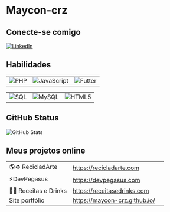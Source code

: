# Maycon-crz

## Conecte-se comigo
[![LinkedIn](https://img.shields.io/badge/LinkedIn-000?style=for-the-badge&logo=linkedin&logoColor=0E76A8)](https://www.linkedin.com/in/mayconnascioliveira/)

## Habilidades
| | | |
|---|---|---|
| ![PHP](https://img.shields.io/badge/PHP-000?style=for-the-badge&logo=PHP) | ![JavaScript](https://img.shields.io/badge/JavaScript-000?style=for-the-badge&logo=javascript) | ![Futter](https://img.shields.io/badge/Futter-000?style=for-the-badge&logo=Futter) | 


| | | |
|---|---|---|
| ![SQL](https://img.shields.io/badge/SQL-000?style=for-the-badge&logo=SQL) | ![MySQL](https://img.shields.io/badge/MySQL-000?style=for-the-badge&logo=MySQL) | ![HTML5](https://img.shields.io/badge/HTML5-000?style=for-the-badge&logo=html5) | ![CSS3](https://img.shields.io/badge/CSS3-000?style=for-the-badge&logo=css3&logoColor=264CE4) |


## GitHub Status
![GitHub Stats](https://github-readme-stats.vercel.app/api?username=Maycon-crz&theme=transparent&bg_color=000&border_color=30A3DC&show_icons=true&icon_color=30A3DC&title_color=E94D5F&text_color=FFF)

## Meus projetos online

| | | |
|---|---|---|
| 🌎♻ RecicladArte | https://recicladarte.com |
⚡DevPegasus | https://devpegasus.com|
|🍕🍹 Receitas e Drinks | https://receitasedrinks.com |
Site portfólio | https://maycon-crz.github.io/ |
